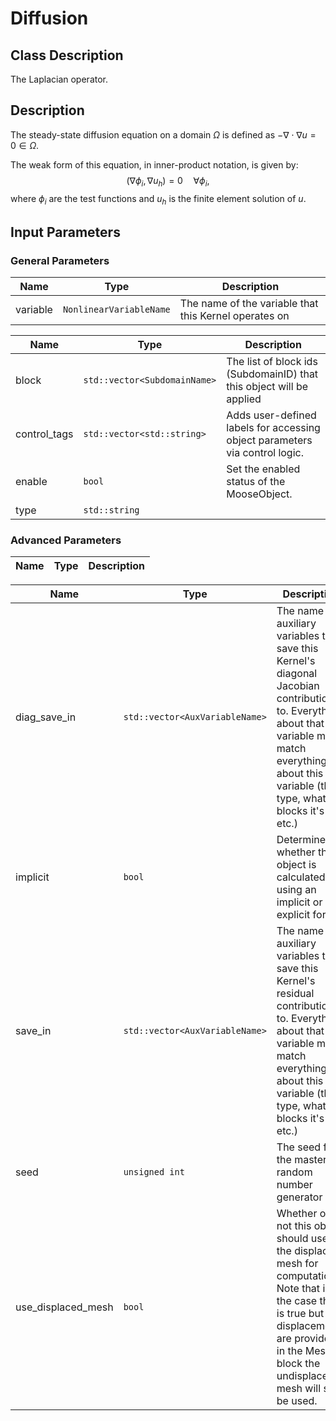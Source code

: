 # Diffusion

## Class Description
The Laplacian operator.


## Description

The steady-state diffusion equation on a domain $\Omega$ is defined as
$-\nabla \cdot \nabla u = 0 \in \Omega.$

The weak form of this equation, in inner-product notation, is given by:
$$(\nabla \phi_i, \nabla u_h) = 0 \quad \forall  \phi_i, $$
where $\phi_i$ are the test functions and $u_h$ is the finite element solution of $u$.


## Input Parameters
### General Parameters
| Name     | Type                    | Description                                           |
| -------- | ----------------------- | ----------------------------------------------------- |
| variable | `NonlinearVariableName` | The name of the variable that this Kernel operates on |

| Name         | Type                         | Description                                                                 |
| ------------ | ---------------------------- | --------------------------------------------------------------------------- |
| block        | `std::vector<SubdomainName>` | The list of block ids (SubdomainID) that this object will be applied        |
| control_tags | `std::vector<std::string>`   | Adds user-defined labels for accessing object parameters via control logic. |
| enable       | `bool`                       | Set the enabled status of the MooseObject.                                  |
| type         | `std::string`                |                                                                             |

### Advanced Parameters
| Name | Type | Description |
| ---- | ---- | ----------- |

| Name               | Type                           | Description                                                                                                                                                                                               |
| ------------------ | ------------------------------ | --------------------------------------------------------------------------------------------------------------------------------------------------------------------------------------------------------- |
| diag_save_in       | `std::vector<AuxVariableName>` | The name of auxiliary variables to save this Kernel's diagonal Jacobian contributions to. Everything about that variable must match everything about this variable (the type, what blocks it's on, etc.)  |
| implicit           | `bool`                         | Determines whether this object is calculated using an implicit or explicit form                                                                                                                           |
| save_in            | `std::vector<AuxVariableName>` | The name of auxiliary variables to save this Kernel's residual contributions to.  Everything about that variable must match everything about this variable (the type, what blocks it's on, etc.)          |
| seed               | `unsigned int`                 | The seed for the master random number generator                                                                                                                                                           |
| use_displaced_mesh | `bool`                         | Whether or not this object should use the displaced mesh for computation. Note that in the case this is true but no displacements are provided in the Mesh block the undisplaced mesh will still be used. |
